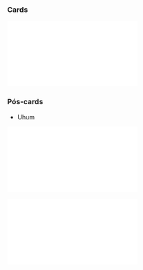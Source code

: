 ### Cards


![Drawing 2025-02-04 15.48.17.excalidraw](Drawing%202025-02-04%2015.48.17.excalidraw.md)


### Pós-cards
* Uhum

![Drawing 2025-02-04 16.08.17.excalidraw](Drawing%202025-02-04%2016.08.17.excalidraw.md)





![R-C457-12227249278342589232](Assets/Attachments/R-C457-12227249278342589232.pdf)